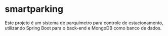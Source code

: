 # smartparking
Este projeto é um sistema de parquímetro para controle de estacionamento, utilizando Spring Boot para o back-end e MongoDB como banco de dados.

